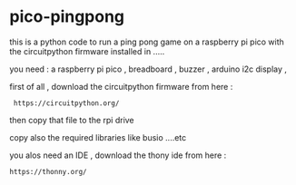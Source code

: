 # pico-pingpong

this is a python code to run a ping pong game on a raspberry pi pico with the circuitpython firmware installed in .....  

you need : 
   a raspberry pi pico ,
   breadboard ,
   buzzer ,
   arduino i2c display  , 


   first of all , download the circuitpython firmware from here :  
   
     https://circuitpython.org/

   then copy that file to the rpi drive 

copy also the required libraries like busio ....etc 


 you alos need an IDE  , download the thony ide from here : 
 

    https://thonny.org/


